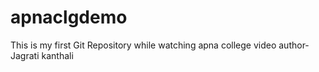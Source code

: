 # apnaclgdemo
This is my first Git Repository while watching apna college video 
author- Jagrati kanthali
